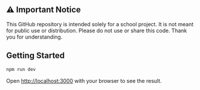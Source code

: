 ## ⚠️ Important Notice
This GitHub repository is intended solely for a school project. It is not meant for public use or distribution. Please do not use or share this code. Thank you for understanding.

## Getting Started

```bash
npm run dev
```

Open [http://localhost:3000](http://localhost:3000) with your browser to see the result.
